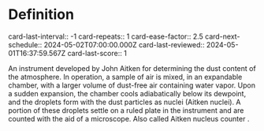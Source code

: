 # Definition
card-last-interval:: -1
card-repeats:: 1
card-ease-factor:: 2.5
card-next-schedule:: 2024-05-02T07:00:00.000Z
card-last-reviewed:: 2024-05-01T16:37:59.567Z
card-last-score:: 1

An instrument developed by John Aitken for determining the dust content
of the atmosphere. In operation, a sample of air is mixed, in an
expandable chamber, with a larger volume of dust-free air containing
water vapor. Upon a sudden expansion, the chamber cools adiabatically
below its dewpoint, and the droplets form with the dust particles as
nuclei (Aitken nuclei). A portion of these droplets settle on a ruled
plate in the instrument and are counted with the aid of a microscope.
Also called Aitken nucleus counter .
